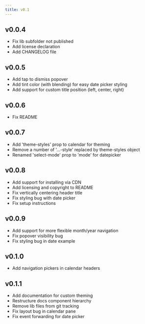 ```yaml
---
title: v0.1
---
```


## v0.0.4

* Fix lib subfolder not published
* Add license declaration
* Add CHANGELOG file

## v0.0.5

* Add tap to dismiss popover
* Add tint color (with blending) for easy date picker styling
* Add support for custom title position (left, center, right)

## v0.0.6

* Fix README

## v0.0.7

* Add 'theme-styles' prop to calendar for theming
* Remove a number of '...-style' replaced by theme-styles object
* Renamed 'select-mode' prop to 'mode' for datepicker

## v0.0.8

* Add support for installing via CDN
* Add licensing and copyright to README
* Fix vertically centering header title
* Fix styling bug with date picker
* Fix setup instructions

## v0.0.9

* Add support for more flexible month/year navigation
* Fix popover visibility bug
* Fix styling bug in date example

## v0.1.0

* Add navigation pickers in calendar headers

## v0.1.1

* Add documentation for custom theming
* Restructure docs component hierarchy
* Remove lib files from git tracking
* Fix layout bug in calendar pane
* Fix event forwarding for date picker